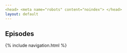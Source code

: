 ```yaml
---
<head> <meta name="robots" content="noindex"> </head>
layout: default
---
```

<h2>Episodes</h2>
{% include navigation.html %}
